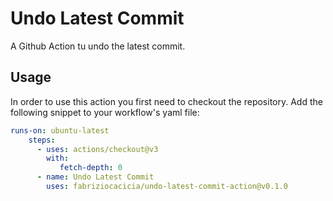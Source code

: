 # Undo Latest Commit
A Github Action tu undo the latest commit.

## Usage
In order to use this action you first need to checkout the repository.
Add the following snippet to your workflow's yaml file:

```yaml
runs-on: ubuntu-latest
    steps:
      - uses: actions/checkout@v3
        with:
           fetch-depth: 0
      - name: Undo Latest Commit
        uses: fabriziocacicia/undo-latest-commit-action@v0.1.0

```
